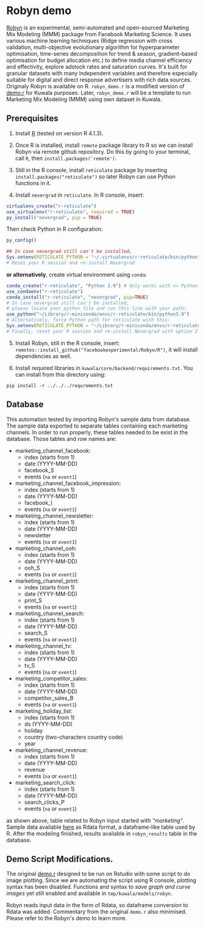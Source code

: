 # Robyn demo
[Robyn](https://github.com/facebookexperimental/Robyn) is an experimental, semi-automated and open-sourced Marketing Mix Modeling (MMM) package from Facebook Marketing Science. It uses various machine learning techniques (Ridge regression with cross validation, multi-objective evolutionary algorithm for hyperparameter optimisation, time-series decomposition for trend & season, gradient-based optimisation for budget allocation etc.) to define media channel efficiency and effectivity, explore adstock rates and saturation curves. It's built for granular datasets with many independent variables and therefore especially suitable for digital and direct response advertisers with rich data sources. Originaly Robyn is available on R. `robyn_demo.r` is a modified version of [demo.r](https://github.com/facebookexperimental/Robyn/blob/main/demo/demo.R) for Kuwala purposes. Later, `robyn_demo.r` will be a template to run Marketing Mix Modeling (MMM) using own dataset in Kuwala.  


## Prerequisites
1) Install [R](https://www.r-project.org/) (tested on version R 4.1.3).

2) Once R is installed, install `remote` package library to R so we can install Robyn via remote github repository. Do this by going to your terminal, call `R`, then `install.packages('remote')`.

3) Still in the R console, install `reticulate` package by inserting `install.packages("reticulate")` so later Robyn can use Python functions in it.

4) Install `nevergrad` in `reticulate`. In R console, insert: 
```R
virtualenv_create("r-reticulate")
use_virtualenv("r-reticulate", required = TRUE)
py_install("nevergrad", pip = TRUE)
```
Then check Python in R configuration:
```R
py_config() 

## In case nevergrad still can't be installed,
Sys.setenv(RETICULATE_PYTHON = "~/.virtualenvs/r-reticulate/bin/python")
# Reset your R session and re-install Nevergrad

```
**or alternatively**, create virtual environment using `conda`:
```R
conda_create("r-reticulate", "Python 3.9") # Only works with <= Python 3.9 sofar
use_condaenv("r-reticulate")
conda_install("r-reticulate", "nevergrad", pip=TRUE)
# In case nevergrad still can't be installed,
# please locate your python file and run this line with your path:
use_python("~/Library/r-miniconda/envs/r-reticulate/bin/python3.9")
# Alternatively, force Python path for reticulate with this:
Sys.setenv(RETICULATE_PYTHON = "~/Library/r-miniconda/envs/r-reticulate/bin/python3.9")
# Finally, reset your R session and re-install Nevergrad with option 2

```
5) Install Robyn, still in the R console, insert: `remotes::install_github("facebookexperimental/Robyn/R")`, it will install dependencies as well. 

6) Install required libraries in `kuwala/core/backend/requirements.txt`. You can install from this directory using:
```
pip install -r ../../../requrements.txt
``` 

## Database
This automation tested by importing Robyn's sample data from database. The sample data exported to separate tables containing each marketing channels. In order to run properly, these tables needed to be exist in the database. Those tables and row names are:

* marketing_channel_facebook:
    * index (starts from 1)
    * date (YYYY-MM-DD)
    * facebook_S
    * events (`na` or `event1`)
* marketing_channel_facebook_impression:
    * index (starts from 1)
    * date (YYYY-MM-DD)
    * facebook_I
    * events (`na` or `event1`)
* marketing_channel_newsletter:
    * index (starts from 1)
    * date (YYYY-MM-DD)
    * newsletter
    * events (`na` or `event1`)
* marketing_channel_ooh:
    * index (starts from 1)
    * date (YYYY-MM-DD)
    * ooh_S
    * events (`na` or `event1`)
* marketing_channel_print:
    * index (starts from 1)
    * date (YYYY-MM-DD)
    * print_S
    * events (`na` or `event1`)
* marketing_channel_search:
    * index (starts from 1)
    * date (YYYY-MM-DD)
    * search_S
    * events (`na` or `event1`)
* marketing_channel_tv:
    * index (starts from 1)
    * date (YYYY-MM-DD)
    * tv_S
    * events (`na` or `event1`)
* marketing_competitor_sales:
    * index (starts from 1)
    * date (YYYY-MM-DD)
    * competitor_sales_B
    * events (`na` or `event1`)
* marketing_holiday_list:
    * index (starts from 1)
    * ds (YYYY-MM-DD)
    * holiday
    * country (two-characters country code)
    * year
* marketing_channel_revenue:
    * index (starts from 1)
    * date (YYYY-MM-DD)
    * revenue
    * events (`na` or `event1`)
* marketing_search_click:
    * index (starts from 1)
    * date (YYYY-MM-DD)
    * search_clicks_P
    * events (`na` or `event1`)

as shown above, table related to Robyn input started with *"marketing"*. Sample data available [here](https://github.com/facebookexperimental/Robyn/tree/main/R/data) as Rdata format, a dataframe-like table used by R. After the modeling finished, results available in `robyn_results` table in the database. 

## Demo Script Modifications.
The original [demo.r](https://github.com/facebookexperimental/Robyn/blob/main/demo/demo.R) designed to be run on Rstudio with some script to do image plotting. Since we are automating the script using R console, plotting syntax has been disabled. Functions and syntax to *save graph and curve images* yet still enabled and available in `tmp/kuwala/models/robyn`.

Robyn reads input data in the form of Rdata, so dataframe conversion to Rdata was added. Commentary from the original `demo.r` also minimised. Please refer to the Robyn's demo to learn more.